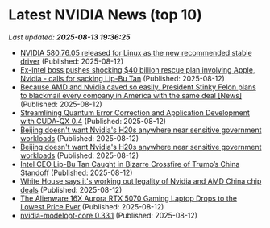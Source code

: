 # Latest NVIDIA News (top 10)
_Last updated: **2025-08-13 19:36:25**_

- [NVIDIA 580.76.05 released for Linux as the new recommended stable driver](https://www.gamingonlinux.com/2025/08/nvidia-580-76-05-released-for-linux-as-the-new-recommended-stable-driver/.) (Published: 2025-08-12)
- [Ex-Intel boss pushes shocking $40 billion rescue plan involving Apple, Nvidia - calls for sacking Lip-Bu Tan](https://economictimes.indiatimes.com/news/international/us/intel-40-billion-rescue-plan-ex-intel-boss-pushes-shocking-40-billion-rescue-plan-involving-apple-nvidia-calls-for-sacking-lip-bu-tan/articleshow/123261685.cms) (Published: 2025-08-12)
- [Because AMD and Nvidia caved so easily. President Stinky Felon plans to blackmail every company in America with the same deal [News]](https://www.fark.com/comments/13774956/Because-AMD-Nvidia-caved-so-easily-President-Stinky-Felon-plans-to-blackmail-every-company-in-America-with-same-deal) (Published: 2025-08-12)
- [Streamlining Quantum Error Correction and Application Development with CUDA-QX 0.4](https://developer.nvidia.com/blog/streamlining-quantum-error-correction-and-application-development-with-cuda-qx-0-4/) (Published: 2025-08-12)
- [Beijing doesn't want Nvidia's H20s anywhere near sensitive government workloads](https://biztoc.com/x/c914a2af4523125d) (Published: 2025-08-12)
- [Beijing doesn't want Nvidia's H20s anywhere near sensitive government workloads](https://www.theregister.com/2025/08/12/china_nvidia_h20/) (Published: 2025-08-12)
- [Intel CEO Lip-Bu Tan Caught in Bizarre Crossfire of Trump’s China Standoff](https://observer.com/2025/08/intel-ceo-trump-china-standoff/) (Published: 2025-08-12)
- [White House says it's working out legality of Nvidia and AMD China chip deals](https://biztoc.com/x/c12882250654cd4b) (Published: 2025-08-12)
- [The Alienware 16X Aurora RTX 5070 Gaming Laptop Drops to the Lowest Price Ever](https://www.ign.com/articles/alienware-16x-aurora-gaming-laptop-deal-dell-back-to-school-sale-new-lowest-price) (Published: 2025-08-12)
- [nvidia-modelopt-core 0.33.1](https://pypi.org/project/nvidia-modelopt-core/0.33.1/) (Published: 2025-08-12)

